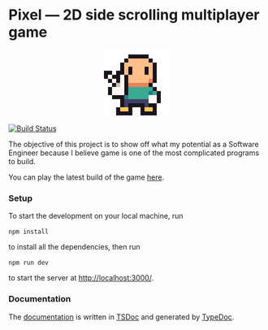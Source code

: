 # Pixel — 2D side scrolling multiplayer game

<p align="center">
  <img src="icon.png" alt="icon">
</p>

[![Build Status](https://travis-ci.com/ioneone/pixel.svg?branch=master)](https://travis-ci.com/ioneone/pixel)

The objective of this project is to show off what my potential as a Software Engineer because I believe game is one of the most complicated programs to build.

You can play the latest build of the game [here](https://ioneone-pixel.herokuapp.com/).

### Setup

To start the development on your local machine, run

```
npm install
```

to install all the dependencies, then run

```
npm run dev
```

to start the server at [http://localhost:3000/](http://localhost:3000/).

### Documentation

The [documentation](https://ioneone-pixel.herokuapp.com/docs/) is written in [TSDoc](https://github.com/microsoft/tsdoc) and generated by [TypeDoc](https://github.com/TypeStrong/typedoc).

